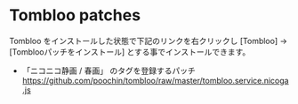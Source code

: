 # Tombloo patches

Tombloo をインストールした状態で下記のリンクを右クリックし [Tombloo] -> [Tomblooパッチをインストール] とする事でインストールできます。

* 「ニコニコ静画 / 春画」 のタグを登録するパッチ
   https://github.com/poochin/tombloo/raw/master/tombloo.service.nicoga.js

